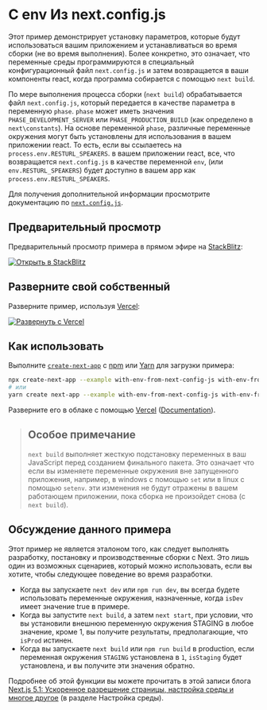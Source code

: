 # С env Из next.config.js

Этот пример демонстрирует установку параметров, которые будут использоваться вашим приложением и устанавливаться во время сборки (не во время выполнения).
Более конкретно, это означает, что переменные среды программируются в специальный конфигурационный файл `next.config.js` и затем
возвращается в ваши компоненты react, когда программа собирается с помощью `next build`.

По мере выполнения процесса сборки (`next build`) обрабатывается файл `next.config.js`, который передается в качестве параметра в переменную `phase`.
`phase` может иметь значения `PHASE_DEVELOPMENT_SERVER` или `PHASE_PRODUCTION_BUILD` (как определено в `next\constants`). На основе переменной
`phase`, различные переменные окружения могут быть установлены для использования в вашем приложении react. То есть, если вы ссылаетесь на `process.env.RESTURL_SPEAKERS`.
в вашем приложении react, все, что возвращается `next.config.js` в качестве переменной `env`, (или `env.RESTURL_SPEAKERS`) будет доступно в вашем
app как `process.env.RESTURL_SPEAKERS`.

Для получения дополнительной информации просмотрите документацию по [`next.config.js`](https://nextjs.org/docs/api-reference/next.config.js/introduction).

## Предварительный просмотр

Предварительный просмотр примера в прямом эфире на [StackBlitz](http://stackblitz.com/):

[![Открыть в StackBlitz](https://developer.stackblitz.com/img/open_in_stackblitz.svg)](https://stackblitz.com/github/vercel/next.js/tree/canary/examples/with-env-from-next-config-js)

## Разверните свой собственный

Разверните пример, используя [Vercel](https://vercel.com?utm_source=github&utm_medium=readme&utm_campaign=next-example):

[![Развернуть с Vercel](https://vercel.com/button)](https://vercel.com/new/git/external?repository-url=https://github.com/vercel/next.js/tree/canary/examples/with-env-from-next-config-js&project-name=with-env-from-next-config-js&repository-name=with-env-from-next-config-js)

## Как использовать

Выполните [`create-next-app`](https://github.com/vercel/next.js/tree/canary/packages/create-next-app) с [npm](https://docs.npmjs.com/cli/init) или [Yarn](https://yarnpkg.com/lang/en/docs/cli/create/) для загрузки примера:

```bash
npx create-next-app --example with-env-from-next-config-js with-env-from-next-config-js-app
# или
yarn create next-app --example with-env-from-next-config-js with-env-from-next-config-js-app
```

Разверните его в облаке с помощью [Vercel](https://vercel.com/new?utm_source=github&utm_medium=readme&utm_campaign=next-example) ([Documentation](https://nextjs.org/docs/deployment)).

> ## Особое примечание
>
> `next build` выполняет жесткую подстановку переменных в ваш JavaScript перед созданием финального пакета. Это означает
> что если вы изменяете переменные окружения вне запущенного приложения, например, в windows с помощью `set` или в linux с помощью `setenv`.
> эти изменения не будут отражены в вашем работающем приложении, пока сборка не произойдет снова (с `next build`).

## Обсуждение данного примера

Этот пример не является эталоном того, как следует выполнять разработку, постановку и
производственные сборки с Next. Это лишь один из возможных сценариев, который можно использовать, если вы хотите, чтобы
следующее поведение во время разработки.

- Когда вы запускаете `next dev` или `npm run dev`, вы всегда будете использовать переменные окружения, назначенные, когда `isDev` имеет значение true в примере.
- Когда вы запустите `next build`, а затем `next start`, при условии, что вы установили внешнюю переменную окружения STAGING в любое значение, кроме 1, вы получите результаты, предполагающие, что `isProd` истинен.
- Когда вы запускаете `next build` или `npm run build` в production, если переменная окружения `STAGING` установлена в `1`, `isStaging` будет установлена, и вы получите эти значения обратно.

Подробнее об этой функции вы можете прочитать в этой записи блога <a href="https://vercel.com/blog/next5-1" target="_blank">Next.js 5.1: Ускоренное разрешение страницы, настройка среды и многое другое</a> (в разделе Настройка среды).
